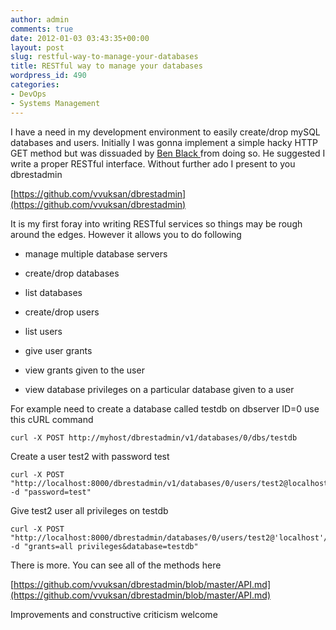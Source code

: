 ```yaml
---
author: admin
comments: true
date: 2012-01-03 03:43:35+00:00
layout: post
slug: restful-way-to-manage-your-databases
title: RESTful way to manage your databases
wordpress_id: 490
categories:
- DevOps
- Systems Management
---
```


I have a need in my development environment to easily create/drop mySQL databases and users. Initially I was gonna implement a simple hacky HTTP GET method but was dissuaded by [Ben Black ](https://twitter.com/b6n)from doing so. He suggested I write a proper RESTful interface. Without further ado I present to you dbrestadmin

[https://github.com/vvuksan/dbrestadmin](https://github.com/vvuksan/dbrestadmin)

It is my first foray into writing RESTful services so things may be rough around the edges. However it allows you to do following



	
  * manage multiple database servers

	
  * create/drop databases

	
  * list databases

	
  * create/drop users

	
  * list users

	
  * give user grants

	
  * view grants given to the user

	
  * view database privileges on a particular database given to a user


For example need to create a database called testdb on dbserver ID=0 use this cURL command

    
    curl -X POST http://myhost/dbrestadmin/v1/databases/0/dbs/testdb


Create a user test2 with password test

    
    curl -X POST "http://localhost:8000/dbrestadmin/v1/databases/0/users/test2@localhost" -d "password=test"


Give test2 user all privileges on testdb

    
    curl -X POST "http://localhost:8000/dbrestadmin/databases/0/users/test2@'localhost'/grants" -d "grants=all privileges&database=testdb"


There is more. You can see all of the methods here

[https://github.com/vvuksan/dbrestadmin/blob/master/API.md](https://github.com/vvuksan/dbrestadmin/blob/master/API.md)

Improvements and constructive criticism welcome
